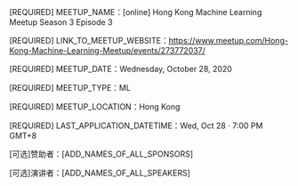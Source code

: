 [REQUIRED] MEETUP_NAME：[online] Hong Kong Machine Learning Meetup Season 3 Episode 3

[REQUIRED] LINK_TO_MEETUP_WEBSITE：https://www.meetup.com/Hong-Kong-Machine-Learning-Meetup/events/273772037/

[REQUIRED] MEETUP_DATE：Wednesday, October 28, 2020

[REQUIRED] MEETUP_TYPE：ML

[REQUIRED] MEETUP_LOCATION：Hong Kong

[REQUIRED] LAST_APPLICATION_DATETIME：Wed, Oct 28 · 7:00 PM GMT+8

[可选]赞助者：[ADD_NAMES_OF_ALL_SPONSORS]

[可选]演讲者：[ADD_NAMES_OF_ALL_SPEAKERS]